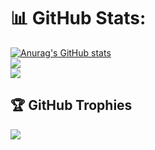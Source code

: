 # 📊 GitHub Stats:
[![Anurag's GitHub stats](https://github-readme-stats.vercel.app/api?username=TylerRust-1&count_private=true&show_icons=true&theme=tokyonight)](https://github.com/anuraghazra/github-readme-stats)
<br/>
![](https://github-readme-streak-stats.herokuapp.com/?user=TylerRust-1&theme=tokyonight&hide_border=false)
<br/>
![](https://github-readme-stats.vercel.app/api/top-langs/?username=TylerRust-1&theme=tokyonight&hide_border=false&include_all_commits=true&count_private=true&layout=compact)
<br/>


## 🏆 GitHub Trophies
![](https://github-profile-trophy.vercel.app/?username=TylerRust-1&theme=tokyonight&no-frame=true&no-bg=true&margin-w=4)
<!--
**TylerRust-1/TylerRust-1** is a ✨ _special_ ✨ repository because its `README.md` (this file) appears on your GitHub profile.

Here are some ideas to get you started:

- 🔭 I’m currently working on ...
- 🌱 I’m currently learning ...
- 👯 I’m looking to collaborate on ...
- 🤔 I’m looking for help with ...
- 💬 Ask me about ...
- 📫 How to reach me: ...
- 😄 Pronouns: ...
- ⚡ Fun fact: ...
-->
